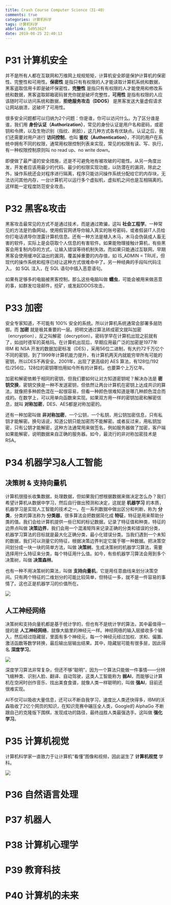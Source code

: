 ```yaml
---
title: Crash Course Computer Science（31-40）
comments: true
categories: 计算机科学
tags: 计算机科学
abbrlink: 5d95362f
date: 2019-08-25 22:40:13
---
```


# P31 计算机安全

并不是所有人都在互联网和万维网上规规矩矩，计算机安全即是保护计算机的保密性、完整性和可用性。**保密性** 是指只有有权限的人才能读取计算机系统和数据，黑客盗取信用卡即是破坏保密性，**完整性** 是指只有有权限的人才能使用和修改系统和数据，黑客盗取邮箱密码冒充你就是破坏完整性，**可用性** 是指有权限的人应该随时可以访问系统和数据，**拒绝服务攻击（DDOS）** 是黑客发送大量虚假请求让网站崩溃，这破坏了可用性。

很多安全问题都可以归纳为2个问题：你是谁，你可以访问什么。为了区分谁是谁，我们用 **身份认证（Authorization）**，常见的身份认证是用户名和密码，或密钥和令牌，以及生物识别（指纹、刷脸），这几种方式各有优缺点。认证之后，我们还需要对用户进行 **访问控制**，也叫 **鉴权（Authentication）**，不同的用户在系统中拥有不同的权限，通常用权限控制列表来实现，常见的权限有读、写、执行，有一种权限控制原则叫 no read up、no write down。

即便做了最严谨的安全措施，还是不可避免地有被攻破的可能性。从另一角度出发，开发者应该用最少的代码、最少的权限实现功能，以防潜在的漏洞，除此之外，操作系统还会对程序进行隔离，程序只能访问操作系统分配给它的内存块，无法访问其他内存，一台计算机可以运行多个虚拟机，虚拟机之间也是互相隔离的。这样能一定程度防范安全攻击。

<!-- more -->

# P32 黑客&攻击

黑客攻击最常见的方式不是通过技术，而是通过欺骗，这叫 **社会工程学**。一种常见的方法是钓鱼网站，使用假官网诱导你输入真实的账号密码，或者假装IT人员给你打电话诱导你泄露计算机信息。还有一种方法是植入木马，木马会伪装成人畜无害的软件，实际上是会窃取个人信息的有害软件。如果能物理接触计算机，有些黑客会用复制内存的方式，让输入错误等待机制失效。而如果只能通过互联网，早期黑客会使用缓冲区溢出的漏洞，覆盖掉重要的内存值，如 IS_ADMIN = TRUE，但现代的操作系统和程序已经让这种方式很难命中了。另一种经典的手段叫代码注入， 如 SQL 注入，在 SQL 语句中插入恶意语句。

如果有足够多的电脑被黑客控制，那么这些电脑叫做 **蠕虫**，可能会被用来做恶意的事，如群发垃圾邮件，挖矿，或发起DDOS攻击，

# P33 加密

安全专家知道，不可能有 100% 安全的系统。所以计算机系统通常会部署多层防御。而 **加密** 就是极其重要的一层。把明文通过算法转成密文就叫加密（encryption），反之叫解密（decryption）。密码学早在计算机出现之前就有了，如战时德军的英格玛。在计算机出现后，早期应用最广泛的加密是1977年 IBM 和 NSA 开发的数据加密标准（DES），采用56位二进制，有大约72千万亿个不同的密钥，到了1999年计算机能力提升，有计算机两天内就能穷举所有可能的密钥，所以DES不再安全。2001年，出现了更高级的 AES 算法，有128位/192位/256位，128位的密钥哪怕用如今所有的计算机，也要算个上万亿年。

加密和解密依赖于相同的密钥，但我们要如何让对方知道密钥呢？解决办法是 **密钥交换**，密钥交换是一种不发送密钥，但依然让两台计算机在密钥上达成共识的算法，就像把多种颜色混在一起很容易，但看一种颜色很难知道是哪几种颜色混合而成的。在数学上，可以用单向函数来实现。如果双方用一样的密钥加密和解密信息，就叫 **对称加密**，DES、AES都是对称加密的。

还有一种加密叫做 **非对称加密**，一个公钥，一个私钥，用公钥加密信息，只有私钥才能解密。换句话说，知道公钥只能加密而不能解密。或者反过来，用私钥加密，只有公钥才能解密，这种方法通常用来做签名，例如服务器做了加密，客户端如果能解密，说明数据来自正确的服务器。如今，最流行的非对称加密技术是RSA。

# P34 机器学习&人工智能

## 决策树 & 支持向量机

计算机很擅长收集数据，处理数据，但如果我们想根据数据来做决定怎么办？我们希望计算机从数据中学习，然后自行做出预测和决定，这就是 **机器学习** 的本质，机器学习是实现人工智能的技术之一。在一系列数据中做出区分和判断，称为 **分类**，分类的算法称为 **分类器**，很多算法会把数据简化成 **特征**，特征是用来帮助分类的值。我们会给计算机提供一些已知的标记数据，记录了特征值和种类，特征的边界点叫做 **决策边界**，我们会用一个混淆矩阵来记录正确的分类和错误的分类，机器学习算法的目标就是最大化正确分类，最小化错误分类。当我们遇到一个未知的数据，我们可以测量它的特征，根据决策边界判定它属于哪一种数据。把决策空间划分成一块一块的简单方法，叫做 **决策树**。生成决策树的机器学习算法，需要选择用什么特征来分类，每个特征用什么值。如今，有些机器学习算法会用到多个决策树，叫做 **决策森林**。

也有一种不用决策树的算法，叫做 **支持向量机**，它是用任意曲线来划分决策空间。只有两个特征的二维划分的可能比较简单，但特征一多，就不是一件容易的事情了。这也正是机器学习的价值所在。

![](../../../../images/crachcoursecs/svm.png)

## 人工神经网络

决策树和支持向量机都是基于统计学的，但也有不是统计学的算法，其中最值得一提的是 **人工神经网络**，就像大脑里的神经元一样。神经网络的输入层接收多个输入，然后经过隐藏层，里面有多个神经元，每一个神经元经过加权、求和、偏置、激活函数等数学转换，最后输出层输出结果。其中，隐藏层可能有很多层，因此得名 **深度学习**。

![](../../../../images/crachcoursecs/deeplearning.png)

深度学习算法非常复杂，但还不够“聪明”，因为一个算法只能做一件事情——分辨飞蛾种类、识别人脸、翻译、自动驾驶，这类人工智能称为 **弱AI**，而能够让计算机在空闲时创作音乐、找出美食食谱，就像人类一样聪明的，叫做 **强AI**，目前还很难实现。

AI不仅可以吸收大量信息，还可以不断自我学习，速度比人类还快得多，IBM的沃森吸收了2亿个网页的知识，在知识竞赛中碾压全人类，Google的 AlphaGo 不断跟自己的克隆版下围棋，发现成功的路径，最终战胜人类最强选手。这叫做 **强化学习**。

# P35 计算机视觉

计算机科学家一直致力于让计算机“看懂”图像和视频，因此诞生了 **计算机视觉** 学科。

![](../../../../images/crachcoursecs/convolution_neural_network.png)

# P36 自然语言处理



# P37 机器人



# P38 计算机心理学



# P39 教育科技



# P40 计算机的未来

